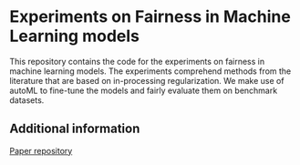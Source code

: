 # Experiments on Fairness in Machine Learning models

This repository contains the code for the experiments on fairness in machine learning models.
The experiments comprehend methods from the literature that are based on in-processing regularization.
We make use of autoML to fine-tune the models and fairly evaluate them on benchmark datasets.

## Additional information
[Paper repository](https://github.com/aequitas-aod/paper-2024-fairness-ski)
